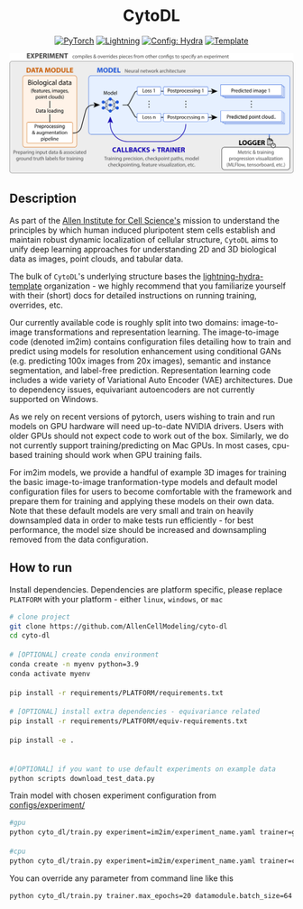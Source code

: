 <div align="center">

<!-- <picture>
  <source media="(prefers-color-scheme: dark)" srcset="https://github.com/AllenCellModeling/cyto-dl/blob/b73e6f357727e3b42adea8540c86f2475ea60379/docs/CytoDL-logo-1C-onDark.png">
  <source media="(prefers-color-scheme: light)" srcset="https://github.com/AllenCellModeling/cyto-dl/blob/b73e6f357727e3b42adea8540c86f2475ea60379/docs/CytoDL-logo-1C-onLight.png">
  <img src="https://github.com/AllenCellModeling/cyto-dl/blob/b73e6f357727e3b42adea8540c86f2475ea60379/docs/CytoDL-logo-1C-onLight.png">
</picture> -->

<h1>CytoDL</h1>

<a href="https://pytorch.org/get-started/locally/"><img alt="PyTorch" src="https://img.shields.io/badge/PyTorch-ee4c2c?logo=pytorch&logoColor=white"></a>
<a href="https://pytorchlightning.ai/"><img alt="Lightning" src="https://img.shields.io/badge/-Lightning-792ee5?logo=pytorchlightning&logoColor=white"></a>
<a href="https://hydra.cc/"><img alt="Config: Hydra" src="https://img.shields.io/badge/Config-Hydra-89b8cd"></a>
<a href="https://github.com/ashleve/lightning-hydra-template"><img alt="Template" src="https://img.shields.io/badge/-Lightning--Hydra--Template-017F2F?style=flat&logo=github&labelColor=gray"></a><br>

</div>

<p align="center">
  <picture>
    <source media="(prefers-color-scheme: dark)" srcset="https://github.com/AllenCellModeling/cyto-dl/blob/acf7dad69f492c417b0e486f8f08c19f25575927/docs/CytoDL-overview_dark_1.png">
    <source media="(prefers-color-scheme: light)" srcset="https://github.com/AllenCellModeling/cyto-dl/blob/acf7dad69f492c417b0e486f8f08c19f25575927/docs/CytoDL-overview_light_1.png">
    <img src="https://github.com/AllenCellModeling/cyto-dl/blob/acf7dad69f492c417b0e486f8f08c19f25575927/docs/CytoDL-overview_light_1.png">
  </picture>
</p>

## Description

As part of the [Allen Institute for Cell Science's](allencell.org) mission to understand the principles by which human induced pluripotent stem cells establish and maintain robust dynamic localization of cellular structure, `CytoDL` aims to unify deep learning approaches for understanding 2D and 3D biological data as images, point clouds, and tabular data.

The bulk of `CytoDL`'s underlying structure bases the [lightning-hydra-template](https://github.com/ashleve/lightning-hydra-template) organization - we highly recommend that you familiarize yourself with their (short) docs for detailed instructions on running training, overrides, etc.

Our currently available code is roughly split into two domains: image-to-image transformations and representation learning. The image-to-image code (denoted im2im) contains configuration files detailing how to train and predict using models for resolution enhancement using conditional GANs (e.g. predicting 100x images from 20x images), semantic and instance segmentation, and label-free prediction. Representation learning code includes a wide variety of Variational Auto Encoder (VAE) architectures. Due to dependency issues, equivariant autoencoders are not currently supported on Windows.

As we rely on recent versions of pytorch, users wishing to train and run models on GPU hardware will need up-to-date NVIDIA drivers. Users with older GPUs should not expect code to work out of the box. Similarly, we do not currently support training/predicting on Mac GPUs. In most cases, cpu-based training should work when GPU training fails.

For im2im models, we provide a handful of example 3D images for training the basic image-to-image tranformation-type models and default model configuration files for users to become comfortable with the framework and prepare them for training and applying these models on their own data. Note that these default models are very small and train on heavily downsampled data in order to make tests run efficiently - for best performance, the model size should be increased and downsampling removed from the data configuration.

## How to run

Install dependencies. Dependencies are platform specific, please replace `PLATFORM` with your platform - either `linux`, `windows`, or `mac`

```bash
# clone project
git clone https://github.com/AllenCellModeling/cyto-dl
cd cyto-dl

# [OPTIONAL] create conda environment
conda create -n myenv python=3.9
conda activate myenv

pip install -r requirements/PLATFORM/requirements.txt

# [OPTIONAL] install extra dependencies - equivariance related
pip install -r requirements/PLATFORM/equiv-requirements.txt

pip install -e .


#[OPTIONAL] if you want to use default experiments on example data
python scripts download_test_data.py
```

Train model with chosen experiment configuration from [configs/experiment/](configs/experiment/)

```bash
#gpu
python cyto_dl/train.py experiment=im2im/experiment_name.yaml trainer=gpu

#cpu
python cyto_dl/train.py experiment=im2im/experiment_name.yaml trainer=cpu

```

You can override any parameter from command line like this

```bash
python cyto_dl/train.py trainer.max_epochs=20 datamodule.batch_size=64
```
